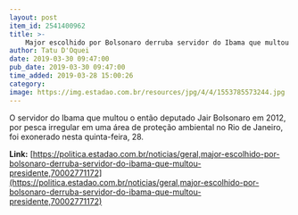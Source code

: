 ```yaml
---
layout: post
item_id: 2541400962
title: >-
    Major escolhido por Bolsonaro derruba servidor do Ibama que multou presidente
author: Tatu D'Oquei
date: 2019-03-30 09:47:00
pub_date: 2019-03-30 09:47:00
time_added: 2019-03-28 15:00:26
category: 
image: https://img.estadao.com.br/resources/jpg/4/4/1553785573244.jpg
---
```


O servidor do Ibama que multou o então deputado Jair Bolsonaro em 2012, por pesca irregular em uma área de proteção ambiental no Rio de Janeiro, foi exonerado nesta quinta-feira, 28.

**Link:** [https://politica.estadao.com.br/noticias/geral,major-escolhido-por-bolsonaro-derruba-servidor-do-ibama-que-multou-presidente,70002771172](https://politica.estadao.com.br/noticias/geral,major-escolhido-por-bolsonaro-derruba-servidor-do-ibama-que-multou-presidente,70002771172)

